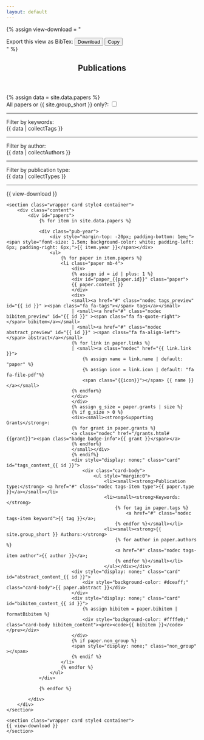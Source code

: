 ```yaml
---
layout: default
---
```

<script src="/js/publications.js" type="text/javascript" charset="utf-8"></script>
<style>
.paper-title{
	font-weight: 500;
}
.paper {
	font-size: 11pt;
	line-height: 1.4;
	list-style: none;
}

ul {
	margin-left: -2em;
}
</style>

{% assign view-download = "<div> Export this view as BibTex: <button class='download-bibtex btn btn-sm btn-light'><span class='fa fa-download'></span> Download</button> <button class='copy-bibtex btn btn-sm btn-light'><span class='fa fa-clipboard-list'></span> Copy</button></div>" %}

<!-- Main -->
<article id="main">

<header class="major container" markdown="1">

# Publications

</header>

<section class="wrapper card style4 container">
	{% assign data = site.data.papers %}
		<!-- Content -->
		<div>
		<div>
			<span data-toggle="tooltip" data-placement="auto" title="" data-original-title="Slide this button to filter the papers below. The default, '{{site.group_short}} only', displays the subset of papers written by the members of {{site.group_short}} since its foundation and within its context. Toggling the button to 'All papers' displays all the papers published by the members, both within and outside of the scope of {{site.group_short}}.">
			All papers or {{ site.group_short }} only?: <input id="display_papers" type="checkbox" data-toggle="toggle" data-on="All papers " data-off="{{ site.group_short }} only" data-onstyle="info" data-offstyle="primary" data-size="small">
	 		</span>
	 	</div>
	 		<script>$(function(){$('[data-toggle="tooltip"]').tooltip()})</script>
		<hr />
			<div>Filter by keywords:</div>
			<span class="filters" >
				{{ data | collectTags }}
			</span>
		</div>
		<hr />
		<div>
			<div>Filter by author:</div>
			<span class="filters" >
				{{ data | collectAuthors }}
			</span>
		</div>
		<hr />
		<div>
			<div>Filter by publication type:</div>
			<span class="filters" >
				{{ data | collectTypes }}
			</span>
		</div>
		<hr />
		<div>
		  {{ view-download }}
		</div>
	</section>


	<section class="wrapper card style4 container">
		<div class="content">
			<div id="papers">
				{% for item in site.data.papers %}

				<div class="pub-year">
					<div style="margin-top: -20px; padding-bottom: 1em;"><span style="font-size: 1.5em; background-color: white; padding-left: 6px; padding-right: 6px;">{{ item.year }}</span></div>
					<ul>
						{% for paper in item.papers %}
						<li class="paper mb-4">
							<div>
							{% assign id = id | plus: 1 %}
							<div id="paper_{{paper.id}}" class="paper">
							{{ paper.content }}
							</div>
							<div>
							<small><a href="#" class="nodec tags_preview" id="{{ id }}" ><span class="fa fa-tags"></span> tags</a></small>
							| <small><a href="#" class="nodec bibitem_preview" id="{{ id }}" ><span class="fa fa-quote-right"></span> bibitem</a></small>
							| <small><a href="#" class="nodec abstract_preview" id="{{ id }}" ><span class="fa fa-align-left"></span> abstract</a></small>
							{% for link in paper.links %}
							| <small><a class="nodec" href="{{ link.link }}">
								{% assign name = link.name | default: "paper" %}
								{% assign icon = link.icon | default: "fa fa-file-pdf"%}
								<span class="{{icon}}"></span> {{ name }}</a></small>
							{% endfor%}
							</div>
							</div>
							{% assign g_size = paper.grants | size %}
							{% if g_size > 0 %}
							<div><small><strong>Supporting Grants</strong>: 
							{% for grant in paper.grants %}
							<a class="nodec" href="/grants.html#{{grant}}"><span class="badge badge-info">{{ grant }}</span></a>
							{% endfor%}
							</small></div>
							{% endif%}
							<div style="display: none;" class="card" id="tags_content_{{ id }}">
								<div class="card-body">
									<ul style="margin:0">
										<li><small><strong>Publication type:</strong> <a href="#" class="nodec tags-item type">{{ paper.type }}</a></small></li>
										<li><small><strong>Keywords:</strong>
											{% for tag in paper.tags %}
												<a href="#" class="nodec tags-item keyword">{{ tag }}</a>;
											{% endfor %}</small></li>
										<li><small><strong>{{ site.group_short }} Authors:</strong>
											{% for author in paper.authors %}
											<a href="#" class="nodec tags-item author">{{ author }}</a>;
											{% endfor %}</small></li>
										</ul></div></div>
							<div style="display: none;" class="card" id="abstract_content_{{ id }}">
								<div style="background-color: #dceaff;" class="card-body">{{ paper.abstract }}</div>
							</div>
							<div style="display: none;" class="card" id="bibitem_content_{{ id }}">
								{% assign bibitem = paper.bibitem | formatBibitem %}
								<div style="background-color: #ffffe0;" class="card-body bibitem_content"><pre><code>{{ bibitem }}</code></pre></div>
							</div>
							{% if paper.non_group %}
							<span style="display: none;" class="non_group" ></span>
							{% endif %}
						</li>
						{% endfor %}
					</ul>
				</div>

				{% endfor %}

			</div>
		</div>
	</section>
	
	<section class="wrapper card style4 container">
	{{ view-download }}
	</section>

</article>